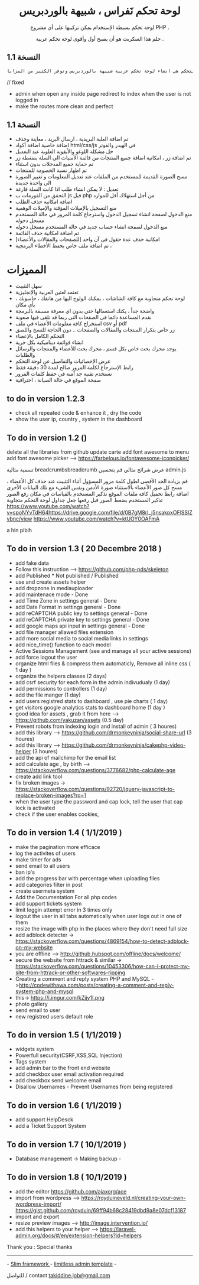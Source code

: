 


<h1 align="center">لوحة تحكم نَفراس ، شبيهة بالوردبريس</h1>
<p align="center">  لوحة تحكم بسيطة الإستخدام يمكن تركيبها على أي مشروع PHP  .</p>
<p align="center">  حلم هذا السكربت هو أن يصبح أول وأقوى لوحة تحكم عربية  .</p>

## النسخة 1.1


```sh
فكرة لوحة التحكم هي انشاء لوحة تحكم عربية شبيهة بالوردبريس وتوفر الكثير من المزايا
```



// fixed
* admin when open any inside page redirect to index when the user is not logged in
* make the routes more clean and perfect


## النسخة 1.1
* تم اضافة العلبة البريدية ، ارسال البريد ، معاينة وحذف
* اضافة خاصية اضافة أكواد html/css/js في الهيدر والفوتر
* حل مشكلة اللوغو والأيقونة العلوية عند التعديل 
* تم اضافة زر ، امكانية اضافة جميع المنتجات من قائمة الأمنيات الى السلة بضغطة زر
* تم حماية جميع المدخلات بدون اسثناء
* تم اظهار نسبة الخصومة للمنتجات 
* مسح الصورة القديمة للمستخدم من الملفات عند تعديل المعلومات و تغيير الصورة الى واحدة جديدة
* تعديل : لا يمكن انشاء طلب اذا كانت السلة فارغة
* التحقق من الفورمات ب js قبل php من أجل استهلاك أقل للموارد
* اضافة امكانية حذف الطلب
* منع التسجيل بالإميلات المؤقتة والإميلات الوهمية
* منع الدخول لصفحة انشاء تسجيل الدخول واسترجاع كلمة المرور في حالة المستخدم مسجل دخوله
* منع الدخول لصفحة انشاء حساب جديد في حالة المستخدم مسجل دخوله
* تم اضافة امكانية حذف القائمة
* امكانية حذف عدة حقول في آن واحد  [للصفحات والمقالات والأعضاء]
* تم اضافة ملف خاص بحفظ الأخطاء البرمجية ،



# المميزات
* سهل التثبيت
* تعتمد لغتين العربية والإنجليزية
* لوحة تحكم متجاوبة مع كافة الشاشات ، يمكنك الولوج اليها من هاتفك ، حاسوبك ، بأي مكان
* واضحة جداً ، يكنك استعمالها حتى بدون اي معرفة مسبقة بالبرمجة
* نقدم المساعدة دائما في الصفحات التي ربما قد تلقى فيها صعوبة
* استخراج كافة معلومات الأعضاء في ملف csv أو pdf
* زر خاص بتكرار المنتجات والمقالات والصفحات .. دون الحاجة للنسخ واللصق
* التحكم الكامل بالإعضاء 
* انشاء قوائمة ديناميكية بكل حرية
* يوجد محرك بحث خاص بكل قسم ، محرك بحث للأعضاء والمنتجات والرسائل والطلبات
* عرض الإحصائيات والتفاصيل عن لوحة التحكم 
* رابط الإسترجاع لكلمة المرور صالح لمدة 30 دقيقة فقط 
* تستخدم تقنية جد آمنة في حفظ كلمات المرور
* صفحة الموقع في حالة الصيانة ، احترافية



## to do in version 1.2.3 

* check all repeated code & enhance it , dry the code
* show the user ip, country , system in the dashboard




## To do in version 1.2 ()




delete all the libraries from github
update carte
add font awesome to menu
add font awesome picker --> https://farbelous.io/fontawesome-iconpicker/

تسمية مثالية breadcrumbsbreadcrumb
عرض شرائح مثالي
قم بتحسين admin.js

قم بزيادة الحد الأقصى لطول كلمة مرور المسؤول أثناء التثبيت
عند حذف كل الأعضاء ، مسح كل صور الأعضاء بالاستثناء صورة الأدمن ونفس الشيء مع تلك البيانات الأخرى
اضافة رابط تحميل كافة ملفات الموقع
تذكير المستخدم بالقياسات في مكان رفع الصور
تذكير المستخدم بضغط الصور  قبل رفعها
جعل جداول لوحة التحكم متجاوبة
https://www.youtube.com/watch?v=spoNYvTdH64https://drive.google.com/file/d/0B7gM8rl_j5nsakpxOFlSSlZvbnc/view
https://www.youtube.com/watch?v=ktUOY0OAFmA

a hin pibih



## To do in version 1.3 ( 20 Decembre 2018 )
* add fake data
* Follow this instruction --> https://github.com/php-pds/skeleton
* add Published * Not published / Published
* use and create assets helper 
* add dropzone in mediauploader
* add maintenace mode - Done
* add Time Zone in settings general - Done
* add Date Format in settings general - Done
* add reCAPTCHA public key to settings general - Done
* add reCAPTCHA private key to settings general - Done
* add google maps api input in settings general - Done
* add file manager allawed files extension
* add more social media to social media links in settings
* add nice_time() function to each model
* Active Sessions Management (see and manage all your active sessions) 
* add force logout the user
* organize html files & compress them automaticly, Remove all inline css ( 1 day )
* organize the helpers classes (2 days)
* add csrf security for each form in the admin indivudualy (1 day)
* add permissions to controllers (1 day)
* add the file manger  (1 day)
* add users registred stats to dashboard  , use pie charts ( 1 day)
* get visitors google analytics stats to dashboard home (1 day )
* good idea for assets , grab it from here --> https://github.com/yakuzan/assets (0.5 day)
* Prevent robots from indexing login and install of admin ( 3 houres)
* add this library --> https://github.com/drmonkeyninja/social-share-url (3 houres)
* add this library --> https://github.com/drmonkeyninja/cakephp-video-helper (3 houres)
* add the api of mailchimp for the email list
* add calculate age , by birth --> https://stackoverflow.com/questions/3776682/php-calculate-age
* create add link tool
* fix broken images -> https://stackoverflow.com/questions/92720/jquery-javascript-to-replace-broken-images?rq=1
* when the user type the password and cap lock, tell the user that cap lock is activated
* check if the user enables cookies, 



## To do in version 1.4 ( 1/1/2019 )
* make the pagination more efficace
* log the activites of users
* make timer for ads
* send email to all users
* ban ip's
* add the progress bar with percentage when uploading files
* add categories filter in post
* create usermeta system
* Add the Documentation For all php codes
* add support tickets system
* limit loggin attempt error in 3 times only
* logout the user in all tabs automatically when user logs out in one of them
* resize the image with php in the places where they don't need full size
* add adblock detecter -> https://stackoverflow.com/questions/4869154/how-to-detect-adblock-on-my-website
* you are offline --> http://github.hubspot.com/offline/docs/welcome/
* secure the website from httrack & similar -> https://stackoverflow.com/questions/10453306/how-can-i-protect-my-site-from-httrack-or-other-softwares-ripping
* Creating a comment and reply system PHP and MySQL ->http://codewithawa.com/posts/creating-a-comment-and-reply-system-php-and-mysql
* this-> https://i.imgur.com/kZjjy1I.png
* photo gallery
* send email to user
* new registred users default role





## To do in version 1.5 ( 1/1/2019 )
* widgets system
* Powerfull security(CSRF,XSS,SQL Injection)
* Tags system
* add admin bar to the front end website
* add checkbox user email activation required
* add checkbox send welcome email
* Disallow Usernames - Prevent Usernames from being registered


## To do in version 1.6 ( 1/1/2019 )
* add support HelpDesck
* add a Ticket Support System


## To do in version 1.7 ( 10/1/2019 )
* Database management -> Making backup - 

## To do in version 1.8 ( 10/1/2019 )
* add the editor https://github.com/ajaxorg/ace
* import from wordpress  --> 
https://royduineveld.nl/creating-your-own-wordpress-import/
https://gist.github.com/royduin/69ff94b68c28419dbd9a8e07dcf13187
* import and export 
* resize preview images --> http://image.intervention.io/
* add this helpers to your helper --> https://laravel-admin.org/docs/#/en/extension-helpers?id=helpers




Thank you :
Special thanks
<hr>
- <a href='https://www.slimframework.com/'>Slim framework </a>
- <a href='https://themeforest.net/item/limitless-responsive-web-application-kit/13080328'>limitless admin template</a> 
- 




للتواصل / contact
takiddine.job@gmail.com

